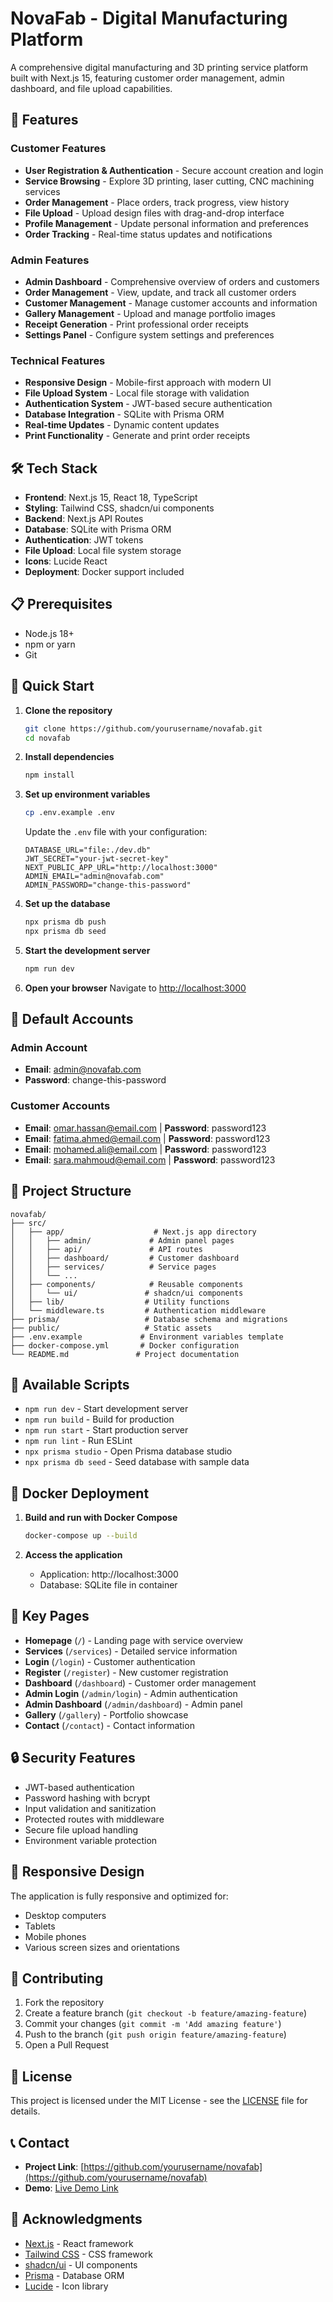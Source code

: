 # NovaFab - Digital Manufacturing Platform

A comprehensive digital manufacturing and 3D printing service platform built with Next.js 15, featuring customer order management, admin dashboard, and file upload capabilities.

## 🚀 Features

### Customer Features

- **User Registration & Authentication** - Secure account creation and login
- **Service Browsing** - Explore 3D printing, laser cutting, CNC machining services
- **Order Management** - Place orders, track progress, view history
- **File Upload** - Upload design files with drag-and-drop interface
- **Profile Management** - Update personal information and preferences
- **Order Tracking** - Real-time status updates and notifications

### Admin Features

- **Admin Dashboard** - Comprehensive overview of orders and customers
- **Order Management** - View, update, and track all customer orders
- **Customer Management** - Manage customer accounts and information
- **Gallery Management** - Upload and manage portfolio images
- **Receipt Generation** - Print professional order receipts
- **Settings Panel** - Configure system settings and preferences

### Technical Features

- **Responsive Design** - Mobile-first approach with modern UI
- **File Upload System** - Local file storage with validation
- **Authentication System** - JWT-based secure authentication
- **Database Integration** - SQLite with Prisma ORM
- **Real-time Updates** - Dynamic content updates
- **Print Functionality** - Generate and print order receipts

## 🛠️ Tech Stack

- **Frontend**: Next.js 15, React 18, TypeScript
- **Styling**: Tailwind CSS, shadcn/ui components
- **Backend**: Next.js API Routes
- **Database**: SQLite with Prisma ORM
- **Authentication**: JWT tokens
- **File Upload**: Local file system storage
- **Icons**: Lucide React
- **Deployment**: Docker support included

## 📋 Prerequisites

- Node.js 18+
- npm or yarn
- Git

## 🚀 Quick Start

1. **Clone the repository**

   ```bash
   git clone https://github.com/yourusername/novafab.git
   cd novafab
   ```

2. **Install dependencies**

   ```bash
   npm install
   ```

3. **Set up environment variables**

   ```bash
   cp .env.example .env
   ```

   Update the `.env` file with your configuration:

   ```env
   DATABASE_URL="file:./dev.db"
   JWT_SECRET="your-jwt-secret-key"
   NEXT_PUBLIC_APP_URL="http://localhost:3000"
   ADMIN_EMAIL="admin@novafab.com"
   ADMIN_PASSWORD="change-this-password"
   ```

4. **Set up the database**

   ```bash
   npx prisma db push
   npx prisma db seed
   ```

5. **Start the development server**

   ```bash
   npm run dev
   ```

6. **Open your browser**
   Navigate to [http://localhost:3000](http://localhost:3000)

## 👥 Default Accounts

### Admin Account

- **Email**: admin@novafab.com
- **Password**: change-this-password

### Customer Accounts

- **Email**: omar.hassan@email.com | **Password**: password123
- **Email**: fatima.ahmed@email.com | **Password**: password123
- **Email**: mohamed.ali@email.com | **Password**: password123
- **Email**: sara.mahmoud@email.com | **Password**: password123

## 📁 Project Structure

```
novafab/
├── src/
│   ├── app/                    # Next.js app directory
│   │   ├── admin/             # Admin panel pages
│   │   ├── api/               # API routes
│   │   ├── dashboard/         # Customer dashboard
│   │   ├── services/          # Service pages
│   │   └── ...
│   ├── components/            # Reusable components
│   │   └── ui/               # shadcn/ui components
│   ├── lib/                  # Utility functions
│   └── middleware.ts         # Authentication middleware
├── prisma/                   # Database schema and migrations
├── public/                   # Static assets
├── .env.example             # Environment variables template
├── docker-compose.yml       # Docker configuration
└── README.md               # Project documentation
```

## 🔧 Available Scripts

- `npm run dev` - Start development server
- `npm run build` - Build for production
- `npm run start` - Start production server
- `npm run lint` - Run ESLint
- `npx prisma studio` - Open Prisma database studio
- `npx prisma db seed` - Seed database with sample data

## 🐳 Docker Deployment

1. **Build and run with Docker Compose**

   ```bash
   docker-compose up --build
   ```

2. **Access the application**
   - Application: http://localhost:3000
   - Database: SQLite file in container

## 🌟 Key Pages

- **Homepage** (`/`) - Landing page with service overview
- **Services** (`/services`) - Detailed service information
- **Login** (`/login`) - Customer authentication
- **Register** (`/register`) - New customer registration
- **Dashboard** (`/dashboard`) - Customer order management
- **Admin Login** (`/admin/login`) - Admin authentication
- **Admin Dashboard** (`/admin/dashboard`) - Admin panel
- **Gallery** (`/gallery`) - Portfolio showcase
- **Contact** (`/contact`) - Contact information

## 🔒 Security Features

- JWT-based authentication
- Password hashing with bcrypt
- Input validation and sanitization
- Protected routes with middleware
- Secure file upload handling
- Environment variable protection

## 📱 Responsive Design

The application is fully responsive and optimized for:

- Desktop computers
- Tablets
- Mobile phones
- Various screen sizes and orientations

## 🤝 Contributing

1. Fork the repository
2. Create a feature branch (`git checkout -b feature/amazing-feature`)
3. Commit your changes (`git commit -m 'Add amazing feature'`)
4. Push to the branch (`git push origin feature/amazing-feature`)
5. Open a Pull Request

## 📄 License

This project is licensed under the MIT License - see the [LICENSE](LICENSE) file for details.

## 📞 Contact

- **Project Link**: [https://github.com/yourusername/novafab](https://github.com/yourusername/novafab)
- **Demo**: [Live Demo Link](https://your-demo-link.com)

## 🙏 Acknowledgments

- [Next.js](https://nextjs.org/) - React framework
- [Tailwind CSS](https://tailwindcss.com/) - CSS framework
- [shadcn/ui](https://ui.shadcn.com/) - UI components
- [Prisma](https://prisma.io/) - Database ORM
- [Lucide](https://lucide.dev/) - Icon library
